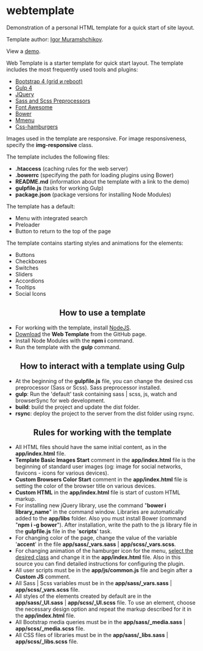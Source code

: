 # webtemplate
<p>Demonstration of a personal HTML template for a quick start of site layout.</p>

<p>Template author: <a href="https://github.com/igor-muram">Igor Muramshchikov</a>.</p>

<p>View a <a href="https://igor-muram.github.io/webtemplate/index.html" target="_blank">demo</a>.</p>

<p>Web Template is a starter template for quick start layout. The template includes the most frequently used tools and plugins:</p>

<ul>
	<li><a href="https://bootstrap-4.ru" target="_blank">Bootstrap 4 (grid и reboot)</a></li>
	<li><a href="https://gulpjs.com" target="_blank">Gulp 4</a></li>
	<li><a href="https://jquery.com" target="_blank">JQuery</a></li>
	<li><a href="https://sass-scss.ru" target="_blank">Sass and Scss Preprocessors</a></li>
	<li><a href="https://fontawesome.com" target="_blank">Font Awesome</a></li>
	<li><a href="https://bower.io" target="_blank">Bower</a></li>
	<li><a href="https://mmenujs.com" target="_blank">Mmenu</a></li>
	<li><a href="https://jonsuh.com/hamburgers/" target="_blank">Css-hamburgers</a></li>
</ul>

<p>Images used in the template are responsive. For image responsiveness, specify the <b>img-responsive</b> class.</p>

<p>The template includes the following files:</p>

<ul>
	<li><b>.htaccess</b> (caching rules for the web server)</li>
	<li><b>.bowerrc</b> (specifying the path for loading plugins using Bower)</li>
	<li><b>README.md</b> (information about the template with a link to the demo)</li>
	<li><b>gulpfile.js</b> (tasks for working Gulp)</li>
	<li><b>package.json</b> (package versions for installing Node Modules)</li>
</ul>

<p>The template has a default:</p>

<ul>
	<li>Menu with integrated search</li>
	<li>Preloader</li>
	<li>Button to return to the top of the page</li>
</ul>

<p>The template contains starting styles and animations for the elements:</p>

<ul>
	<li>Buttons</li>
	<li>Checkboxes</li>
	<li>Switches</li>
	<li>Sliders</li>
	<li>Accordions</li>
	<li>Tooltips</li>
	<li>Social Icons</li>
</ul>

<h2 style="text-align: center;">How to use a template</h3>

<ul>
	<li>For working with the template, install <a href="https://nodejs.org/en/">NodeJS</a>.</li>
	<li><a href="#">Download</a> the <b>Web Template</b> from the GitHub page.</li>
	<li>Install Node Modules with the <b>npm i</b> command.</li>
	<li>Run the template with the <b>gulp</b> command.</li>
</ul>

<h2 style="text-align: center;">How to interact with a template using Gulp</h3>

<ul>
	<li>At the beginning of the <b>gulpfile.js</b> file, you can change the desired css preprocessor (Sass or Scss). Sass preprocessor installed.</li>
	<li><b>gulp</b>: Run the 'default' task containing sass | scss, js, watch and browserSync for web development.</li>
	<li><b>build</b>: build the project and update the dist folder.</li>
	<li><b>rsync</b>: deploy the project to the server from the dist folder using rsync.</li>
</ul>

<h2 style="text-align: center;">Rules for working with the template</h3>

<ul>
	<li>All HTML files should have the same initial content, as in the <b>app/index.html</b> file.</li>
	<li><b>Template Basic Images Start</b> comment in the <b>app/index.html</b> file is the beginning of standard user images (og: image for social networks, favicons - icons for various devices).</li>
	<li><b>Custom Browsers Color Start</b> comment in the <b>app/index.html</b> file is setting the color of the browser title on various devices.</li>
	<li><b>Custom HTML</b> in the <b>app/index.html</b> file is start of custom HTML markup.</li>
	<li>For installing new jQuery library, use the command "<b>bower i library_name</b>" in the command window. Libraries are automatically added to the <b>app/libs</b> folder. Also you must install Bower (command "<b>npm i -g bower</b>"). After installation, write the path to the js library file in the <b>gulpfile.js</b> file in the '<b>scripts</b>' task.</li>
	<li>For changing color of the page, change the value of the variable '<b>accent</b>' in the file <b>app/sass/_vars.sass</b> | <b>app/scss/_vars.scss</b>.</li>
	<li>For changing animation of the hamburger icon for the menu, <a href="https://jonsuh.com/hamburgers/">select the desired class</a> and change it in the <b>app/index.html</b> file. Also in this source you can find detailed instructions for configuring the plugin.</li>
	<li>All user scripts must be in the <b>app/js/common.js</b> file and begin after a <b>Custom JS</b> comment.</li>
	<li>All Sass | Scss variables must be in the <b>app/sass/_vars.sass</b> | <b>app/scss/_vars.scss</b> file.</li>
	<li>All styles of the elements created by default are in the <b>app/sass/_UI.sass</b> | <b>app/scss/_UI.scss</b> file. To use an element, choose the necessary design option and repeat the markup described for it in the <b>app/index.html</b> file.</li>
	<li>All Bootstrap media queries must be in the <b>app/sass/_media.sass</b> | <b>app/scss/_media.scss</b> file.</li>
	<li>All CSS files of libraries must be in the <b>app/sass/_libs.sass</b> | <b>app/scss/_libs.scss</b> file.</li>
</ul>